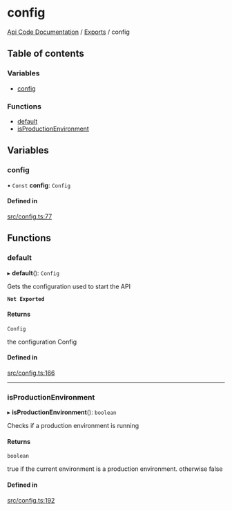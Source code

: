 # config
 
[Api Code Documentation](../README.md) / [Exports](../modules.md) / config

## Table of contents

### Variables

- [config](config.md#config)

### Functions

- [default](config.md#default)
- [isProductionEnvironment](config.md#isproductionenvironment)

## Variables

### config

• `Const` **config**: `Config`

#### Defined in

[src/config.ts:77](https://github.com/openkfw/TruBudget/blob/4d7fd4be/api/src/config.ts#L77)

## Functions

### default

▸ **default**(): `Config`

Gets the configuration used to start the API

**`Not Exported`**

#### Returns

`Config`

the configuration Config

#### Defined in

[src/config.ts:166](https://github.com/openkfw/TruBudget/blob/4d7fd4be/api/src/config.ts#L166)

___

### isProductionEnvironment

▸ **isProductionEnvironment**(): `boolean`

Checks if a production environment is running

#### Returns

`boolean`

true if the current environment is a production environment. otherwise false

#### Defined in

[src/config.ts:192](https://github.com/openkfw/TruBudget/blob/4d7fd4be/api/src/config.ts#L192)
